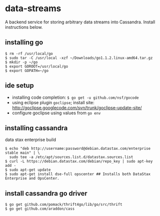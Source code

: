 data-streams
============

A backend service for storing arbitrary data streams into Cassandra. Install instructions below.

installing go
-------------

    $ rm -rf /usr/local/go
    $ sudo tar -C /usr/local -xzf ~/Downloads/go1.1.2.linux-amd64.tar.gz
    $ mkdir -p ~/go
    $ export GOROOT=/usr/local/go
    $ export GOPATH=~/go

ide setup
---------

* installing code completion: `$ go get -u github.com/nsf/gocode`
* using eclipse plugin `goclipse`; install site: http://goclipse.googlecode.com/svn/trunk/goclipse-update-site/ 
* configure goclipse using values from `go env`

installing cassandra
--------------------

data stax enterprise build

    $ echo "deb http://username:password@debian.datastax.com/enterprise stable main" | \
      sudo tee -a /etc/apt/sources.list.d/datastax.sources.list
    $ curl -L https://debian.datastax.com/debian/repo_key | sudo apt-key add -
    $ sudo apt-get update
    $ sudo apt-get install dse-full opscenter ## Installs both DataStax Enterprise and OpsCenter.
    
install cassandra go driver
---------------------------

    $ go get github.com/pomack/thrift4go/lib/go/src/thrift
    $ go get github.com/araddon/cass


